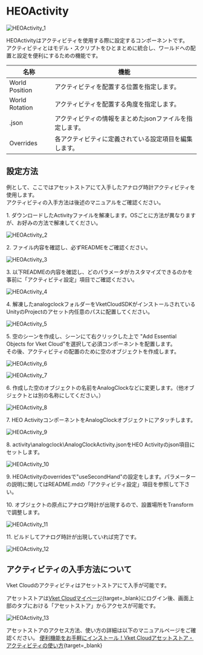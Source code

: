 # HEOActivity

![HEOActivity_1](img/HEOActivity_1.jpg)

HEOActivityはアクティビティを使用する際に設定するコンポーネントです。<br>
アクティビティとはモデル・スクリプトをひとまとめに統合し、ワールドへの配置と設定を便利にするための機能です。

| 名称 | 機能 |
| ---- | ---- |
| World Position | アクティビティを配置する位置を指定します。 |
| World Rotation | アクティビティを配置する角度を指定します。 |
| .json | アクティビティの情報をまとめたjsonファイルを指定します。|
| Overrides | 各アクティビティに定義されている設定項目を編集します。 |

## 設定方法

例として、ここではアセットストアにて入手したアナログ時計アクティビティを使用します。<br>
アクティビティの入手方法は後述のマニュアルをご確認ください。

1\. ダウンロードしたActivityファイルを解凍します。OSごとに方法が異なりますが、お好みの方法で解凍してください。

![HEOActivity_2](img/HEOActivity_2.jpg)

2\. ファイル内容を確認し、必ずREADMEをご確認ください。

![HEOActivity_3](img/HEOActivity_3.jpg)

3\. 以下READMEの内容を確認し、どのパラメータがカスタマイズできるのかを事前に「アクティビティ設定」項目でご確認ください。

![HEOActivity_4](img/HEOActivity_4_ja.jpg)

4\. 解凍したanalogclockフォルダーをVketCloudSDKがインストールされているUnityのProjectのアセット内任意のパスに配置してください。

![HEOActivity_5](img/HEOActivity_5.jpg)

5\. 空のシーンを作成し、シーンにて右クリックした上で "Add Essential Objects for Vket Cloud"を選択して必須コンポーネントを配置します。<br>その後、アクティビティの配置のために空のオブジェクトを作成します。

![HEOActivity_6](img/HEOActivity_6.jpg)

![HEOActivity_7](img/HEOActivity_7.jpg)

6\. 作成した空のオブジェクトの名前をAnalogClockなどに変更します。（他オブジェクトとは別の名称にしてください。）

![HEOActivity_8](img/HEOActivity_8.jpg)

7\. HEO ActivityコンポーネントをAnalogClockオブジェクトにアタッチします。

![HEOActivity_9](img/HEOActivity_9.jpg)

8\. activity\analogclock\AnalogClockActivity.jsonをHEO Activityのjson項目にセットします。

![HEOActivity_10](img/HEOActivity_10.jpg)

9\. HEOActivityのoverridesで"useSecondHand"の設定をします。パラメーターの説明に関してはREADME.mdの「アクティビティ設定」項目を参照して下さい。

10\. オブジェクトの原点にアナログ時計が出現するので、設置場所をTransformで調整します。

![HEOActivity_11](img/HEOActivity_11.jpg)

11\. ビルドしてアナログ時計が出現していれば完了です。

![HEOActivity_12](img/HEOActivity_12.jpg)

## アクティビティの入手方法について

Vket Cloudのアクティビティはアセットストアにて入手が可能です。<br>

アセットストアは[Vket Cloudマイページ](https://cloud.vket.com/){target=_blank}にログイン後、画面上部のタブにおける「アセットストア」からアクセスが可能です。

![HEOActivity_13](img/HEOActivity_13.jpg)

アセットストアのアクセス方法、使い方の詳細は以下のマニュアルページをご確認ください。
[便利機能をお手軽にインストール！Vket Cloudアセットストア・アクティビティの使い方](https://magazine.vket.com/n/n7d554dbeb552){target=_blank}